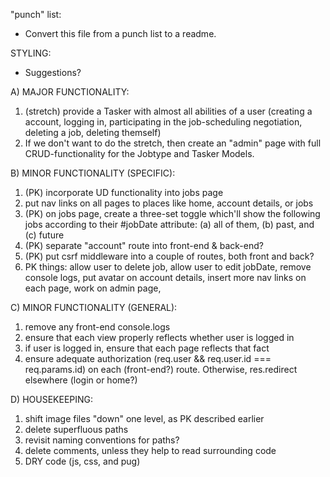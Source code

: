 "punch" list:
- Convert this file from a punch list to a readme.

STYLING:
- Suggestions?

A) MAJOR FUNCTIONALITY:
1) (stretch) provide a Tasker with almost all abilities of a user
  (creating a  account, logging in, participating in the
  job-scheduling negotiation, deleting a job, deleting themself)
2) If we don't want to do the stretch, then create an "admin" page
  with full CRUD-functionality for the Jobtype and Tasker Models.

B) MINOR FUNCTIONALITY (SPECIFIC):
1) (PK) incorporate UD functionality into jobs page
2) put nav links on all pages to places like home, account details,
  or jobs
4) (PK) on jobs page, create a three-set toggle which'll show
  the following jobs according to their #jobDate attribute:
  (a) all of them, (b) past, and (c) future
5) (PK) separate "account" route into front-end & back-end?
6) (PK) put csrf middleware into a couple of routes, both
  front and back?
7) PK things: allow
user to delete job, allow user to edit jobDate, remove console
logs, put avatar on account details,
insert more nav links on each page, work on admin page,

C) MINOR FUNCTIONALITY (GENERAL):
1) remove any front-end console.logs
2) ensure that each view properly reflects whether user is logged in
3) if user is logged in, ensure that each page reflects that fact
4) ensure adequate authorization (req.user && req.user.id === req.params.id)
  on each (front-end?) route.  Otherwise, res.redirect elsewhere (login or home?)

D) HOUSEKEEPING:
1) shift image files "down" one level, as PK described earlier
2) delete superfluous paths
3) revisit naming conventions for paths?
4) delete comments, unless they help to read surrounding code
5) DRY code (js, css, and pug)
